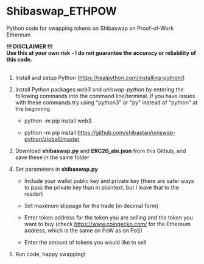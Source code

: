 # Shibaswap_ETHPOW
Python code for swapping tokens on Shibaswap on Proof-of-Work Ethereum

<b>!!! DISCLAIMER !!!</b><br>
<b>Use this at your own risk - I do not guarantee the accuracy or reliability of this code.</b><br>
<br>
    
1. Install and setup Python (https://realpython.com/installing-python/)


2. Install Python packages <i>web3</i> and <i>uniswap-python</i> by entering the following commands into the command line/terminal. If you have issues with these commands try using "python3" or "py" instead of "python" at the beginning


    - python -m pip install web3
    
    - python -m pip install https://github.com/shibastan/uniswap-python/zipball/master


3. Download <b>shibaswap.py</b> and <b>ERC20_abi.json</b> from this Github, and save these in the same folder


4. Set parameters in <b>shibaswap.py</b>

    - Include your wallet public key and private key (there are safer ways to pass the private key than in plaintext, but I leave that to the reader)
  
    - Set maximum slippage for the trade (in decimal form)
  
    - Enter token address for the token you are selling and the token you want to buy (check https://www.coingecko.com/ for the Ethereum address, which is the same on PoW as on PoS) 
  
    - Enter the amount of tokens you would like to sell


5. Run code, happy swapping!

